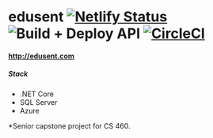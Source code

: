 # edusent  [![Netlify Status](https://api.netlify.com/api/v1/badges/d897a4bd-4d5e-4966-891f-5eebffa54b30/deploy-status)](https://app.netlify.com/sites/edusent/deploys) ![Build + Deploy API](https://github.com/jeremii/edusent/workflows/Build%20+%20Deploy%20API/badge.svg) [![CircleCI](https://circleci.com/gh/jeremii/edusent.svg?style=svg)](https://circleci.com/gh/jeremii/edusent)
#### http://edusent.com

##### Stack
- .NET Core
- SQL Server
- Azure

*Senior capstone project for CS 460.
